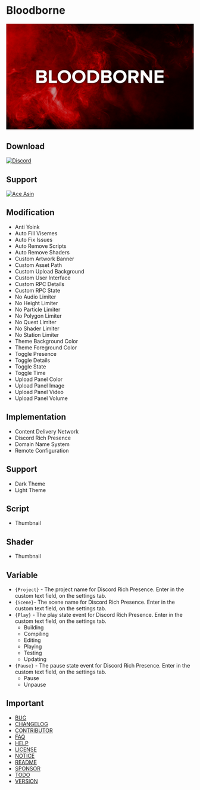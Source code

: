 # **Bloodborne**

<!-- <script type='text/javascript' src='https://ko-fi.com/widgets/widget_2.js'></script> -->
<!-- <script type='text/javascript'>kofiwidget2.init('Support me on Ko-Fi!', '#000000', 'AceAsin');kofiwidget2.draw();</script> --> <!-- H2H31J2PX -->

<div>
    <a href='https://discord.gg/U8vHS7y' title='Discord'>
        <img alt='Discord' src='../Asset/Image/Background.png'>
    </a>
</div>

## **Download**

<div>
    <a href='https://discord.gg/U8vHS7y' title='Discord'>
        <img alt='Discord' src='https://img.shields.io/discord/492294696912158720?color=7289DA&logoColor=7289DA&label=%CE%9BCE%20%CE%9BSIN%E2%84%A2&logo=Discord&style=for-the-badge'>
    </a>
</div>

## **Support**

<div>
    <a href='https://www.buymeacoffee.com/AceAsin' title='Ace Asin'>
        <img src='https://img.buymeacoffee.com/button-api/?text=Buy me a coffee!&slug=AceAsin&button_colour=000000&font_colour=FFFFFF&font_family=Cookie&outline_colour=FFFFFF&coffee_colour=FF0000' alt='Ace Asin' width="200">
    </a>
</div>

## **Modification**

- Anti Yoink
- Auto Fill Visemes
- Auto Fix Issues
- Auto Remove Scripts
- Auto Remove Shaders
- Custom Artwork Banner
- Custom Asset Path
- Custom Upload Background
- Custom User Interface
- Custom RPC Details
- Custom RPC State
- No Audio Limiter
- No Height Limiter
- No Particle Limiter
- No Polygon Limiter
- No Quest Limiter
- No Shader Limiter
- No Station Limiter
- Theme Background Color
- Theme Foreground Color
- Toggle Presence
- Toggle Details
- Toggle State
- Toggle Time
- Upload Panel Color
- Upload Panel Image
- Upload Panel Video
- Upload Panel Volume

## **Implementation**

- Content Delivery Network
- Discord Rich Presence
- Domain Name System
- Remote Configuration

## **Support**

- Dark Theme
- Light Theme

## **Script**

- Thumbnail

## **Shader**

- Thumbnail

## **Variable**

- `{Project}` - The project name for Discord Rich Presence. Enter in the custom text field, on the settings tab.
- `{Scene}`- The scene name for Discord Rich Presence. Enter in the custom text field, on the settings tab.
- `{Play}` - The play state event for Discord Rich Presence. Enter in the custom text field, on the settings tab.
  - Building
  - Compiling
  - Editing
  - Playing
  - Testing
  - Updating
- `{Pause}` - The pause state event for Discord Rich Presence. Enter in the custom text field, on the settings tab.
  - Pause
  - Unpause

## **Important**

- [BUG](BUG.md)
- [CHANGELOG](CHANGELOG.md)
- [CONTRIBUTOR](CONTRIBUTOR.md)
- [FAQ](FAQ.md)
- [HELP](HELP.md)
- [LICENSE](LICENSE.md)
- [NOTICE](NOTICE.md)
- [README](README.md)
- [SPONSOR](SPONSOR.md)
- [TODO](TODO.md)
- [VERSION](VERSION.md)
